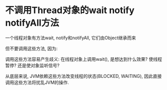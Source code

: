 # 不调用Thread对象的wait notify notifyAll方法



一个线程对象有方法wait, notify和notifyAll, 它们由Object继承而来

但不要调用这些方法, 因为:

调用这些方法容易产生歧义: 在线程对象上调用wait(), 是想达到什么效果? 使线程暂停? 还是使对象监听信号?

从底层来说, JVM依赖这些方法改变线程的状态(BLOCKED, WAITING), 因此直接调用这些方法将扰乱JVM的操作.

